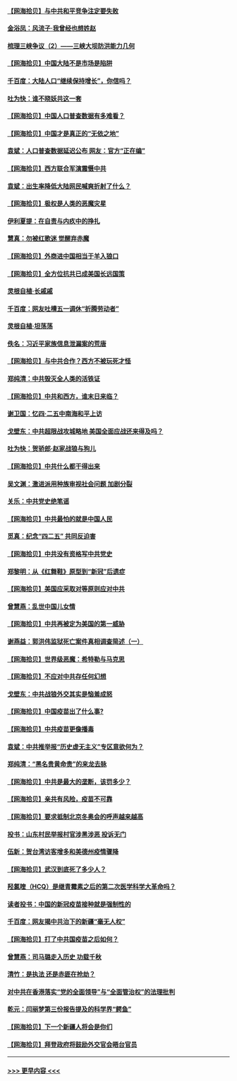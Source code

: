 #### [【网海拾贝】与中共和平竞争注定要失败](../pages/nsc993/n12923326.md?t=05051502) 
#### [金浴凤：风流子‧我曾经也想姓赵](../pages/nsc993/n12920911.md?t=05051502) 
#### [梳理三峡争议（2）——三峡大坝防洪能力几何](../pages/nsc993/n12920173.md?t=05051502) 
#### [【网海拾贝】中国大陆不是市场是陷阱](../pages/nsc993/n12920143.md?t=05051502) 
#### [千百度：大陆人口“继续保持增长”，你信吗？](../pages/nsc993/n12918946.md?t=05051502) 
#### [吐为快：谁不晓妖共这一套](../pages/nsc993/n12918941.md?t=05051502) 
#### [【网海拾贝】中国人口普查数据有多难看？](../pages/nsc993/n12917822.md?t=05051502) 
#### [【网海拾贝】中国才是真正的“无依之地”](../pages/nsc993/n12915845.md?t=05051502) 
#### [袁斌：人口普查数据延迟公布 网友：官方“正在编”](../pages/nsc993/n12915748.md?t=05051502) 
#### [【网海拾贝】西方联合军演震慑中共](../pages/nsc993/n12913466.md?t=05051502) 
#### [袁斌：出生率降低大陆网民喊爽折射了什么？](../pages/nsc993/n12913365.md?t=05051502) 
#### [【网海拾贝】极权是人类的恶魔灾星](../pages/nsc993/n12910697.md?t=05051502) 
#### [伊利夏提：在自责与内疚中的挣扎](../pages/nsc993/n12910493.md?t=05051502) 
#### [慧真：勿被红歌迷 觉醒弃赤魔](../pages/nsc993/n12910485.md?t=05051502) 
#### [【网海拾贝】外商进中国相当于羊入狼口](../pages/nsc993/n12908274.md?t=05051502) 
#### [【网海拾贝】全方位抗共已成美国长远国策](../pages/nsc993/n12906878.md?t=05051502) 
#### [灵根自植‧长戚戚](../pages/nsc993/n12905585.md?t=05051502) 
#### [千百度：网友吐槽五一调休“折腾劳动者”](../pages/nsc993/n12905934.md?t=05051502) 
#### [灵根自植‧坦荡荡](../pages/nsc993/n12905562.md?t=05051502) 
#### [佚名：习近平家族信息泄漏案的荒唐](../pages/nsc993/n12904705.md?t=05051502) 
#### [【网海拾贝】与中共合作？西方不被玩死才怪](../pages/nsc993/n12903873.md?t=05051502) 
#### [郑纯清：中共毁灭全人类的活铁证](../pages/nsc993/n12903785.md?t=05051502) 
#### [【网海拾贝】中共和西方，谁末日来临？](../pages/nsc993/n12903482.md?t=05051502) 
#### [谢卫国：忆四‧二五中南海和平上访](../pages/nsc993/n12902192.md?t=05051502) 
#### [戈壁东：中共超限战攻城略地 美国全面应战还来得及吗？](../pages/nsc993/n12902297.md?t=05051502) 
#### [吐为快：贺骄郎‧赵家战狼与狗儿](../pages/nsc993/n12902280.md?t=05051502) 
#### [【网海拾贝】中共什么都干得出来](../pages/nsc993/n12897500.md?t=05051502) 
#### [吴文渊：激进派用种族审视社会问题 加剧分裂](../pages/nsc993/n12893881.md?t=05051502) 
#### [关乐：中共党史绝笔谣](../pages/nsc993/n12897270.md?t=05051502) 
#### [【网海拾贝】中共最怕的就是中国人民](../pages/nsc993/n12894705.md?t=05051502) 
#### [觅真：纪念“四二五” 共同反迫害](../pages/nsc993/n12894553.md?t=05051502) 
#### [【网海拾贝】中共没有资格写中共党史](../pages/nsc993/n12892231.md?t=05051502) 
#### [郑黎明：从《红舞鞋》原型到“新冠”后遗症](../pages/nsc993/n12890469.md?t=05051502) 
#### [【网海拾贝】美国应采取对等原则应对中共](../pages/nsc993/n12889176.md?t=05051502) 
#### [曾慧燕：乱世中国儿女情](../pages/nsc993/n12887931.md?t=05051502) 
#### [【网海拾贝】中共再被定为美国的第一威胁](../pages/nsc993/n12887580.md?t=05051502) 
#### [谢燕益：郭洪伟监狱死亡案件真相调查简述（一）](../pages/nsc993/n12885648.md?t=05051502) 
#### [【网海拾贝】世界级恶魔：希特勒与马克思](../pages/nsc993/n12884062.md?t=05051502) 
#### [【网海拾贝】不应对中共存任何幻想](../pages/nsc993/n12881460.md?t=05051502) 
#### [戈壁东：中共战狼外交其实是恼羞成怒](../pages/nsc993/n12880392.md?t=05051502) 
#### [【网海拾贝】中国疫苗出了什么事?](../pages/nsc993/n12879124.md?t=05051502) 
#### [【网海拾贝】中共疫苗更像播毒](../pages/nsc993/n12876631.md?t=05051502) 
#### [袁斌：中共推举报“历史虚无主义”专区意欲何为？](../pages/nsc993/n12876530.md?t=05051502) 
#### [郑纯清：“黑名贵黄命贵”的来龙去脉](../pages/nsc993/n12875589.md?t=05051502) 
#### [【网海拾贝】中共是最大的垄断，该罚多少？](../pages/nsc993/n12874006.md?t=05051502) 
#### [【网海拾贝】亲共有风险，疫苗不可靠](../pages/nsc993/n12872224.md?t=05051502) 
#### [【网海拾贝】要求抵制北京冬奥会的呼声越来越高](../pages/nsc993/n12868962.md?t=05051502) 
#### [投书：山东村民举报村官涉黑涉恶 投诉无门](../pages/nsc993/n12869726.md?t=05051502) 
#### [伍新：贺台湾访客增多和美德州疫情骤降](../pages/nsc993/n12865651.md?t=05051502) 
#### [【网海拾贝】武汉到底死了多少人？](../pages/nsc993/n12863707.md?t=05051502) 
#### [羟氯喹（HCQ）是继青霉素之后的第二次医学科学大革命吗？](../pages/nsc993/n12638564.md?t=05051502) 
#### [读者投书：中国的新冠疫苗接种就是强制性的](../pages/nsc993/n12859932.md?t=05051502) 
#### [千百度：网友揭中共治下的新疆“毫无人权”](../pages/nsc993/n12858385.md?t=05051502) 
#### [【网海拾贝】打了中共国疫苗之后如何？](../pages/nsc993/n12857866.md?t=05051502) 
#### [曾慧燕：司马璐走入历史 功载千秋](../pages/nsc993/n12856996.md?t=05051502) 
#### [清竹：是执法 还是赤匪在抢劫？](../pages/nsc993/n12856952.md?t=05051502) 
#### [对中共在香港落实“党的全面领导”与“全面管治权”的法理批判](../pages/nsc993/n12856929.md?t=05051502) 
#### [乾元：闫丽梦第三份报告提及的科学界“鳄鱼”](../pages/nsc993/n12855985.md?t=05051502) 
#### [【网海拾贝】下一个新疆人将会是你们](../pages/nsc993/n12855864.md?t=05051502) 
#### [【网海拾贝】拜登政府将鼓励外交官会晤台官员](../pages/nsc993/n12853615.md?t=05051502) 

----
#### [ >>> 更早内容 <<< ](../indexes/nsc993-earlier.md)
